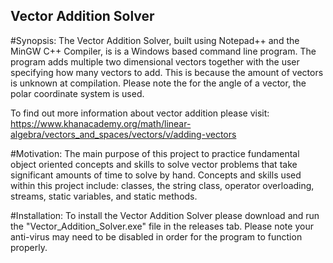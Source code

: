 ## Vector Addition Solver
#Synopsis:
The Vector Addition Solver, built using Notepad++ and the MinGW C++ Compiler, is is a Windows based command line program. The program adds multiple two dimensional vectors together with the user specifying how many vectors to add. This is because the amount of vectors is unknown at compilation. Please note the for the angle of a vector, the polar coordinate system is used.

To find out more information about vector addition please visit: 
https://www.khanacademy.org/math/linear-algebra/vectors_and_spaces/vectors/v/adding-vectors

#Motivation:
The main purpose of this project to practice fundamental object oriented concepts and skills to solve vector problems that take significant amounts of time to solve by hand. Concepts and skills used within this project include: classes, the string class, operator overloading, streams, static variables, and static methods.

#Installation:
To install the Vector Addition Solver please download and run the "Vector_Addition_Solver.exe" file in the releases tab. Please note your anti-virus may need to be disabled in order for the program to function properly. 
